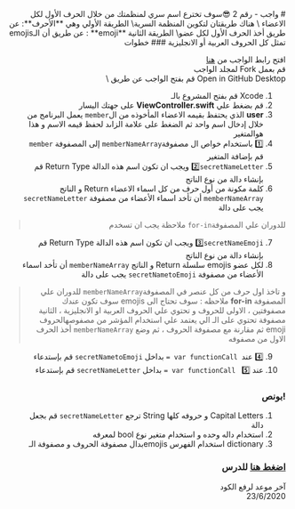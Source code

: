 <div dir="rtl">
# واجب  - رقم 2
 😎سوف تخترع اسم سري لمنظمتك  من خلال الحرف الأول لكل الاعضاء \
 هناك طريقتان لتكوين المنظمة السرية\
 الطريقة الأولي وهي **الأحرف**: عن طريق أخذ الحرف الأول لكل عضو\
 الطريقة الثانية **emoji** :  عن طريق أن الـemojis    تمثل كل الحروف العربية أو الانجليزية  
### خطوات 

 افتح رابط الواجب من [هنا](https://github.com/kuwaitcodes/ios-hw-2) \
قم بعمل  Fork لمجلد الواجب   \
 Open in GitHub Desktop قم بفتح الواجب عن طريق  \
1. Xcode قم بفتح المشروع بالـ
2. قم بضغط علي  **ViewController.swift**  على جهتك اليسار
3. **user** الذي يحتفظ بقيمه الاعضاء المأخوذه من ال`member`  يعمل البرنامج من خلال إدخال اسم واحد ثم الضغط على علامة الزاىد  لحفظ قيمه الاسم و هذا هوالمتغير   
4. 1️⃣ باستخدام خواص ال مصفوفة`memberNameArray` إلى المصفوفة  `member` قم بإضافة المتغير 
5. 2️⃣`secretNameLetter` ويجب ان تكون اسم هذه الدالة  Return Type قم بإنشاء دالة من نوع الناتج    
6.  كلمة مكونة من أول حرف من كل اسماء الاعضاء Return  و الناتج  `memberNameArray` أن تأخد اسماء الأعضاء من مصفوفة  `secretNameLetter` يجب على دالة
> للدوران علي المصفوفة`for-in` ملاحظة يجب ان تسخدم 


7. 3️⃣`secretNameEmoji` ويجب ان تكون اسم هذه الدالة  Return Type قم بإنشاء دالة من نوع الناتج    
8.  لكل عضو emojis سلسلة  Return  و الناتج  `memberNameArray` أن تأخد اسماء الأعضاء من مصفوفة  `secretNametoEmoji` يجب على دالة 
>  و تاخذ اول حرف من كل عنصر في المصفوفة`memberNameArray`  للدوران علي المصفوفة **for-in** ملاحظه : سوف تحتاج الى 
> emojis سوف تكون عندك مصفوفتين ، الاولى للحروف و تحتوي علي الحروف العربية او الانجليزية ، الثانية  مصفوفة تحتوي على الـ 
> الي يعتمد علي استخدام المؤشر من مصفوصهالحروف emoji  ثم مقارنة  مع مصفوفة  الحروف ، ثم وضع `memberNameArray` أخذ الحرف الاول من مصفوفه 
9. 4️⃣ عند` var functionCall =` بداخل `secretNametoEmoji` قم بإستدعاء
10.  عند 5️⃣ ` var functionCall =` بداخل `secretNameLetter` قم بإستدعاء

### !بونص 
1.  Capital Letters و حروفه كلها String  ترجع `secretNameLetter` قم بجعل  دالة  
2. استخدام داله وحده و استخدام متغير نوع bool لمعرفه
3.  dictionary استخدام الفهرس emojisبدال  مصفوفة الحروف و مصفوفة الـ 
### [اضغط هنا](https://app.code.kw/%D8%A8%D8%B1%D9%85%D8%AC%D8%A9-%D8%AA%D8%B7%D8%A8%D9%8A%D9%82%D8%A7%D8%AA-%D8%A7%D9%84%D8%A7%D9%8A%D9%81%D9%88%D9%86-%D9%85%D8%B9-%D8%B3%D9%88%D9%8A%D9%81%D8%AA-Swift-KFAS/%D8%A7%D9%84%D9%85%D8%AC%D9%85%D9%88%D8%B9%D8%A7%D8%AA-%D9%88-%D8%A7%D9%84%D8%AA%D8%AD%D9%83%D9%85-%D9%88-%D8%A7%D9%84%D8%AF%D9%88%D8%A7%D9%84-collections-control-functions-KFAS) للدرس


آخر موعد لرفع الكود\
23/6/2020
</div>
